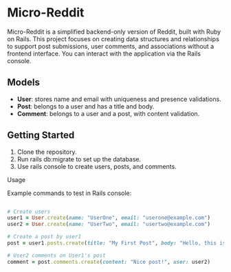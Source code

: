 # Micro-Reddit

Micro-Reddit is a simplified backend-only version of Reddit, built with Ruby on Rails. This project focuses on creating data structures and relationships to support post submissions, user comments, and associations without a frontend interface. You can interact with the application via the Rails console.

## Models

- **User**: stores name and email with uniqueness and presence validations.
- **Post**: belongs to a user and has a title and body.
- **Comment**: belongs to a user and a post, with content validation.

## Getting Started

1. Clone the repository.
2. Run rails db:migrate to set up the database.
3. Use rails console to create users, posts, and comments.

Usage

Example commands to test in Rails console:

```ruby

# Create users
user1 = User.create(name: "UserOne", email: "userone@example.com")
user2 = User.create(name: "UserTwo", email: "usertwo@example.com")

# Create a post by user1
post = user1.posts.create(title: "My First Post", body: "Hello, this is my first post!")

# User2 comments on User1's post
comment = post.comments.create(content: "Nice post!", user: user2)

```
